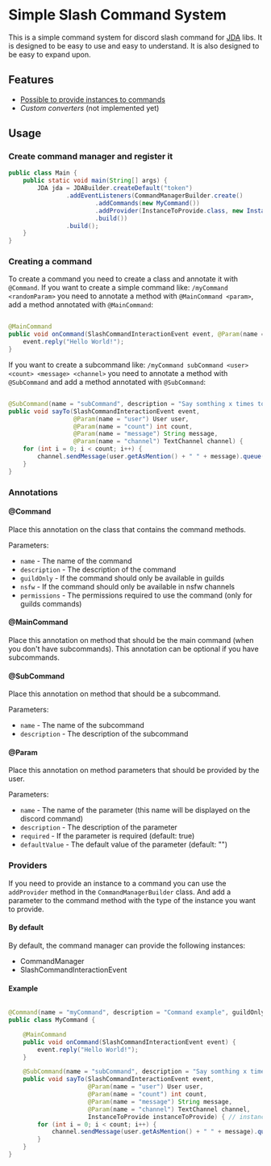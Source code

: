 # Simple Slash Command System

This is a simple command system for discord slash command for [JDA](https://github.com/discord-jda/JDA) libs. It is
designed to be easy to use and easy to understand. It is also designed to be easy to expand upon.

## Features

- [Possible to provide instances to commands ](#providers)
- _Custom converters_ (not implemented yet)

## Usage

### Create command manager and register it

```java
public class Main {
    public static void main(String[] args) {
        JDA jda = JDABuilder.createDefault("token")
                .addEventListeners(CommandManagerBuilder.create()
                        .addCommands(new MyCommand())
                        .addProvider(InstanceToProvide.class, new InstanceToProvide())
                        .build())
                .build();
    }
}
```

### Creating a command

To create a command you need to create a class and annotate it with `@Command`.
If you want to create a simple command like: `/myCommand <randomParam>` you need to annotate a method
with `@MainCommand <param>`, add a method annotated with `@MainCommand`:

```java

@MainCommand
public void onCommand(SlashCommandInteractionEvent event, @Param(name = "randomParam") String randomParam) {
    event.reply("Hello World!");
}
```

If you want to create a subcommand like: `/myCommand subCommand <user> <count> <message> <channel>` you need to annotate
a method with `@SubCommand` and add a method annotated with `@SubCommand`:

```java

@SubCommand(name = "subCommand", description = "Say somthing x times to a user")
public void sayTo(SlashCommandInteractionEvent event,
                  @Param(name = "user") User user,
                  @Param(name = "count") int count,
                  @Param(name = "message") String message,
                  @Param(name = "channel") TextChannel channel) {
    for (int i = 0; i < count; i++) {
        channel.sendMessage(user.getAsMention() + " " + message).queue();
    }
}
```

### Annotations

#### @Command

Place this annotation on the class that contains the command methods.

Parameters:

- `name` - The name of the command
- `description` - The description of the command
- `guildOnly` - If the command should only be available in guilds
- `nsfw` - If the command should only be available in nsfw channels
- `permissions` - The permissions required to use the command (only for guilds commands)

#### @MainCommand

Place this annotation on method that should be the main command (when you don't have subcommands).
This annotation can be optional if you have subcommands.

#### @SubCommand

Place this annotation on method that should be a subcommand.

Parameters:

- `name` - The name of the subcommand
- `description` - The description of the subcommand

#### @Param

Place this annotation on method parameters that should be provided by the user.

Parameters:

- `name` - The name of the parameter (this name will be displayed on the discord command)
- `description` - The description of the parameter
- `required` - If the parameter is required (default: true)
- `defaultValue` - The default value of the parameter (default: "")

### Providers

If you need to provide an instance to a command you can use the `addProvider` method in the `CommandManagerBuilder`
class.
And add a parameter to the command method with the type of the instance you want to provide.
#### By default

By default, the command manager can provide the following instances:

- CommandManager
- SlashCommandInteractionEvent

#### Example

```java

@Command(name = "myCommand", description = "Command example", guildOnly = true, nsfw = true, permissions = {Permission.ADMINISTRATOR})
public class MyCommand {

    @MainCommand
    public void onCommand(SlashCommandInteractionEvent event) {
        event.reply("Hello World!");
    }

    @SubCommand(name = "subCommand", description = "Say somthing x times to a user")
    public void sayTo(SlashCommandInteractionEvent event,
                      @Param(name = "user") User user,
                      @Param(name = "count") int count,
                      @Param(name = "message") String message,
                      @Param(name = "channel") TextChannel channel,
                      InstanceToProvide instanceToProvide) { // instanceToProvide will be provided if it is registered in the CommandManager (addProvider)
        for (int i = 0; i < count; i++) {
            channel.sendMessage(user.getAsMention() + " " + message).queue();
        }
    }
}
```
